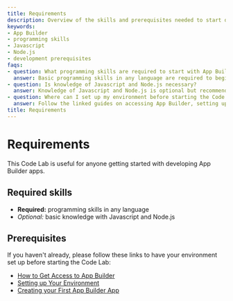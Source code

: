 ```yaml
---
title: Requirements
description: Overview of the skills and prerequisites needed to start developing with App Builder.
keywords:
- App Builder
- programming skills
- Javascript
- Node.js
- development prerequisites
faqs:
- question: What programming skills are required to start with App Builder?
  answer: Basic programming skills in any language are required to begin developing with App Builder.
- question: Is knowledge of Javascript and Node.js necessary?
  answer: Knowledge of Javascript and Node.js is optional but recommended for better development experience.
- question: Where can I set up my environment before starting the Code Lab?
  answer: Follow the linked guides on accessing App Builder, setting up your environment, and creating your first app before starting.
title: Requirements
---
```

# Requirements

This Code Lab is useful for anyone getting started with developing App Builder apps.

## Required skills

* **Required:** programming skills in any language
* *Optional:* basic knowledge with Javascript and Node.js

## Prerequisites

If you haven't already, please follow these links to have your environment set up before starting the Code Lab:

* [How to Get Access to App Builder](../../get_started/app_builder_get_started/set-up.md#access-and-credentials)
* [Setting up Your Environment](../../get_started/app_builder_get_started/set-up.md#local-environment-setup)
* [Creating your First App Builder App](../../get_started/app_builder_get_started/first-app.md)
